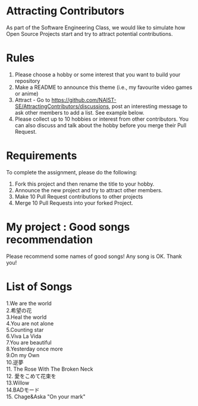 # Attracting Contributors
As part of the Software Engineering Class, we would like to simulate how Open Source Projects start and try to attract potential contributions.

# Rules

1. Please choose a hobby or some interest that you want to build your repository
2. Make a README to announce this theme (i.e., my favourite video games or anime)
3. Attract - Go to https://github.com/NAIST-SE/AttractingContributors/discussions, post an interesting message to ask other members to add a list. See example below.
4. Please collect up to 10 hobbies or interest from other contributors. You can also discuss and talk about the hobby before you merge their Pull Request.

# Requirements
To complete the assignment, please do the following:
1. Fork this project and then rename the title to your hobby. 
2. Announce the new project and try to attract other members.
3. Make 10 Pull Request contributions to other projects
4. Merge 10 Pull Requests into your forked Project.

# My project : Good songs recommendation
Please recommend some names of good songs! Any song is OK. Thank you!

# List of Songs
1.We are the world<br>
2.希望の花<br>
3.Heal the world<br>
4.You are not alone<br>
5.Counting star<br>
6.Viva La Vida<br>
7.You are beautiful<br>
8.Yesterday once more<br>
9.On my Own<br>
10.逆夢<br>
11. The Rose With The Broken Neck</br>
12. 愛をこめて花束を</br>
13.Willow </br>
14.BADモード<br>
15. Chage&Aska "On your mark"


